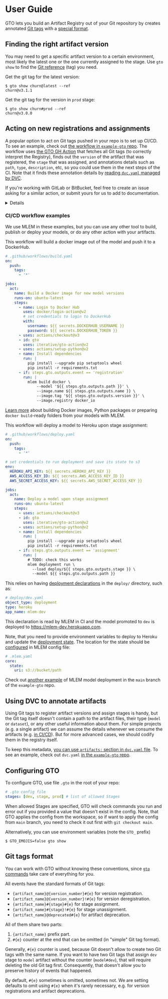 # User Guide

GTO lets you build an Artifact Registry out of your Git repository by creates
annotated [Git tags](https://git-scm.com/book/en/v2/Git-Basics-Tagging) with a
[special format](#git-tags-format).

## Finding the right artifact version

You may need to get a specific artifact version to a certain environment, most
likely the latest one or the one currently assigned to the stage. Use `gto show`
to find the [Git reference] (tag) you need.

[git reference]: https://git-scm.com/book/en/v2/Git-Internals-Git-References

Get the git tag for the latest version:

```cli
$ gto show churn@latest --ref
churn@v3.1.1
```

Get the git tag for the version in `prod` stage:

```cli
$ gto show churn#prod --ref
churn@v3.0.0
```

## Acting on new registrations and assignments

A popular option to act on Git tags pushed in your repo is to set up CI/CD. To
see an example, check out
[the workflow in `example-gto` repo](https://github.com/iterative/example-gto/blob/main/.github/workflows/gto-act-on-tags.yml).
The workflow uses [the GTO GH Action](https://github.com/iterative/gto-action)
that fetches all Git tags (to correctly interpret the Registry), finds out the
`version` of the artifact that was registered, the `stage` that was assigned,
and annotations details such as `path`, `type`, `description`, etc, so you could
use them in the next steps of the CI. Note that it finds these annotation
details by
[reading `dvc.yaml` managed by DVC](/doc/gto/user-guide/#using-dvc-to-annotate-artifacts).

If you're working with GitLab or BitBucket, feel free to create an issue asking
for a similar action, or submit yours for us to add to documentation.

[env var in github actions]:
  https://docs.github.com/en/actions/learn-github-actions/environment-variables

<details>

### Other approaches: webhooks and polling Git forge API

Besides using CI/CD, the other option is to
[configure webhooks](https://docs.github.com/en/rest/webhooks) that will send
HTTP requests to your server upon pushing Git tags to the remote.

Besides, you can configure your server to query your Git provider via something
like REST API to check if changes happened. As an example, check out
[Github REST API](https://docs.github.com/en/rest).

</details>

### CI/CD workflow examples

We use MLEM in these examples, but you can use any other tool to build, publish
or deploy your models, or do any other action with your artifacts.

<toggle>
<tab title="GitHub: build a Docker image">

This workflow will build a docker image out of the model and push it to a
DockerHub.

```yaml
# .github/workflows/build.yaml
on:
  push:
    tags:
      - '*'

jobs:
  act:
    name: Build a Docker image for new model versions
    runs-on: ubuntu-latest
    steps:
      - name: Login to Docker Hub
        uses: docker/login-action@v2
        # set credentials to login to DockerHub
        with:
          username: ${{ secrets.DOCKERHUB_USERNAME }}
          password: ${{ secrets.DOCKERHUB_TOKEN }}
      - uses: actions/checkout@v3
      - id: gto
        uses: iterative/gto-action@v2
      - uses: actions/setup-python@v2
      - name: Install dependencies
        run: |
          pip install --upgrade pip setuptools wheel
          pip install -r requirements.txt
      - if: steps.gto.outputs.event == 'registration'
        run: |
          mlem build docker \
              --model '${{ steps.gto.outputs.path }}' \
              --image.name ${{ steps.gto.outputs.name }} \
              --image.tag '${{ steps.gto.outputs.version }}' \
              --image.registry docker_io
```

[Learn more](/doc/user-guide/building) about building Docker images, Python
packages or preparing `docker build`-ready folders from your models with MLEM.

</tab>
<tab title="GitHub: deploy a model">

This workflow will deploy a model to Heroku upon stage assignment:

```yaml
# .github/workflows/deploy.yaml
on:
  push:
    tags:
      - '*'

# set credentials to run deployment and save its state to s3
env:
  HEROKU_API_KEY: ${{ secrets.HEROKU_API_KEY }}
  AWS_ACCESS_KEY_ID: ${{ secrets.AWS_ACCESS_KEY_ID }}
  AWS_SECRET_ACCESS_KEY: ${{ secrets.AWS_SECRET_ACCESS_KEY }}

jobs:
  act:
    name: Deploy a model upon stage assignment
    runs-on: ubuntu-latest
    steps:
      - uses: actions/checkout@v3
      - id: gto
        uses: iterative/gto-action@v2
      - uses: actions/setup-python@v2
      - name: Install dependencies
        run: |
          pip install --upgrade pip setuptools wheel
          pip install -r requirements.txt
      - if: steps.gto.outputs.event == 'assignment'
        run: |
          # TODO: check this works
          mlem deployment run \
            --load deploy/${{ steps.gto.outputs.stage }} \
            --model ${{ steps.gto.outputs.path }}
```

This relies on having [deployment declarations](/doc/user-guide/deploying) in
the `deploy/` directory, such as:

```yaml
# deploy/dev.yaml
object_type: deployment
type: heroku
app_name: mlem-dev
```

This declaration is read by MLEM in CI and the model promoted to `dev` is
deployed to https://mlem-dev.herokuapp.com.

Note, that you need to provide environment variables to deploy to Heroku and
update the [deployment state](/doc/user-guide/deploying). The location for the
state should be
[configured](/doc/user-guide/deploying#setting-up-remote-state-manager) in MLEM
config file:

```yaml
# .mlem.yaml
core:
  state:
    uri: s3://bucket/path
```

Check out [another example](https://github.com/iterative/example-gto/tree/mlem)
of MLEM model deployment in the `main` branch of the `example-gto` repo.

</tab>
</toggle>

## Using DVC to annotate artifacts

Using Git tags to register artifact versions and assign stages is handy, but the
Git tag itself doesn't contain a path to the artifact files, their type (`model`
or `dataset`), or any other useful information about them. For simple projects
(e.g. a single artifact) we can assume the details whenever we consume the
artifacts (e.g. [in CI/CD](#acting-in-ci-cd)). But for more advanced cases, we
should codify them in the registry itself.

To keep this metadata,
[you can use `artifacts:` section in `dvc.yaml` file](https://dvc.org/doc/user-guide/project-structure/dvcyaml-files#artifacts).
To see an example, check out `dvc.yaml`
[in the `example-gto` repo](https://github.com/iterative/example-gto).

</admon>

<!-- To download artifact files tracked with DVC, you can use the `dvc get` or
`dvc import` commands (or simply use `dvc pull` if you `cd` inside the repo).

```cli
$ dvc get $REPO $ARTIFACT_PATH --rev $REVISION -o $OUTPUT_PATH
``` -->

## Configuring GTO

To configure GTO, use file `.gto` in the root of your repo:

```yaml
# .gto config file
stages: [dev, stage, prod] # list of allowed Stages
```

When allowed Stages are specified, GTO will check commands you run and error out
if you provided a value that doesn't exist in the config. Note, that GTO applies
the config from the workspace, so if want to apply the config from `main`
branch, you need to check it out first with `git checkout main`.

Alternatively, you can use environment variables (note the `GTO_` prefix)

```cli
$ GTO_EMOJIS=false gto show
```

## Git tags format

<admon type="tip">

You can work with GTO without knowing these conventions, since
[`gto` commands](/doc/command-reference) take care of everything for you.

</admon>

All events have the standard formats of Git tags:

- `{artifact_name}@{version_number}#{e}` for version registration.
- `{artifact_name}@{version_number}!#{e}` for version deregistration.
- `{artifact_name}#{stage}#{e}` for stage assignment.
- `{artifact_name}#{stage}!#{e}` for stage unassignment.
- `{artifact_name}@deprecated#{e}` for artifact deprecation.

All of them share two parts:

1. `{artifact_name}` prefix part.
2. `#{e}` counter at the end that can be omitted (in "simple" Git tag format).

Generally, `#{e}` counter is used, because Git doesn't allow to create two Git
tags with the same name. If you want to have two Git tags that assign `dev`
stage to `model` artifact without the counter (`model#dev`), that will require
deleting the old Git tag first. Consequently, that doesn't allow you to preserve
history of events that happened.

By default, `#{e}` sometimes is omitted, sometimes not. We are setting defaults
to omit using `#{e}` when it's rarely necessary, e.g. for version registrations
and artifact deprecations.
